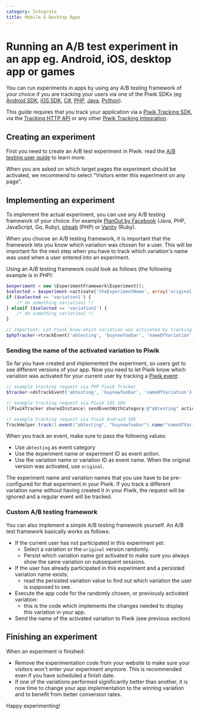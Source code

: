 ```yaml
---
category: Integrate
title: Mobile & Desktop Apps
---
```

# Running an A/B test experiment in an app eg. Android, iOS, desktop app or games 

You can run experiments in apps by using any A/B testing framework of your choice if you are tracking your users 
via one of the Piwik SDKs (eg [Android SDK](https://github.com/piwik/piwik-sdk-android), 
[iOS SDK](https://github.com/piwik/piwik-sdk-ios), [C#](https://github.com/piwik/piwik-dotnet-tracker), 
[PHP](https://github.com/piwik/piwik-php-tracker), [Java](https://github.com/piwik/piwik-java-tracker), 
[Python](https://github.com/piwik/piwik-python-tracker/tree/dev)). 

This guide requires that you track your application via a [Piwik Tracking SDK](/guides/tracking-api-clients), 
via the [Tracking HTTP API](/api-reference/tracking-api) or any other [Piwik Tracking Integration](https://piwik.org/integrate).
 
## Creating an experiment

First you need to create an A/B test experiment in Piwik: read the [A/B testing user guide](http://piwik.org/docs/ab-testing/) to learn more.

When you are asked on which target pages the experiment should be activated, we recommend to select "Visitors enter this experiment on any page".

## Implementing an experiment

To implement the actual experiment, you can use any A/B testing framework of your choice.
 For example [PlanOut by Facebook](https://facebook.github.io/planout/) (Java, PHP, JavaScript, Go, Ruby), [phpab](https://github.com/phpab/phpab) (PHP)
or [Vanity](https://github.com/assaf/vanity) (Ruby). 

When you choose an A/B testing framework, it is important that the framework lets you know which variation was chosen for a user. 
This will be important for the next step when you have to track which variation's name was used when a user entered
into an experiment. 

Using an A/B testing framework could look as follows (the following example is in PHP):

```php
$experiment = new \ExperimentFramework\Experiment();
$selected = $experiment->activate('theExperimentName', array('original', 'variation1', 'variation2'));
if ($selected == 'variation1') {
    /* do something variation1 */
} elseif ($selected == 'variation2') {
    /* do something variation2 */
}

// Important: Let Piwik know which variation was activated by tracking an 'abtesting' event
$phpTracker->trackEvent('abtesting', 'buynowfoobar', 'nameOfVariation');
```

### Sending the name of the activated variation to Piwik

So far you have created and implemented the experiment, so users get to see different versions of your app. 
Now you need to let Piwik know which variation was activated for your current user by tracking a [Piwik event](http://piwik.org/docs/event-tracking/):

```php
// example tracking request via PHP Piwik Tracker
$tracker->doTrackEvent('abtesting', 'buynowfoobar', 'nameOfVariation');
```

```objectivec
// example tracking request via Piwik iOS SDK
[[PiwikTracker sharedInstance] sendEventWithCategory:@"abtesting" action:@"buynowfoobar" name:@"nameOfVariation"];
```

```java
// example tracking request via Piwik Android SDK
TrackHelper.track().event("abtesting", "buynowfoobar").name("nameOfVariation").with(tracker);
```

When you track an event, make sure to pass the following values:
* Use `abtesting` as event category
* Use the experiment name or experiment ID as event action. 
* Use the variation name or variation ID as event name. When the original version was activated, use `original`. 

The experiment name and variation names that you use have to be pre-configured for that experiment in your Piwik. 
If you track a different variation name without having created it in your Piwik, 
the request will be ignored and a regular event will be tracked.

### Custom A/B testing framework

You can also implement a simple A/B testing framework yourself. An A/B test framework basically works as follows:

* If the current user has not participated in this experiment yet:
  * Select a variation or the `original` version randomly.
  * Persist which variation name got activated to make sure you always 
     show the same variation on subsequent sessions.  
* If the user has already participated in this experiment and a persisted variation name exists:
  * read the persisted variation value to find out which variation the user is supposed to see.
* Execute the app code for the randomly chosen, or previously activated variation: 
  * this is the code which implements the changes needed to display this variation in your app.  
* Send the name of the activated variation to Piwik  (see previous section)

## Finishing an experiment

When an experiment is finished:

 * Remove the experimentation code from your website to make sure your visitors won't enter your experiment anymore. This is recommended even if you have scheduled a finish date. 
 * If one of the variations performed significantly better than another, it is now time to change your app implementation to the winning variation and to benefit from better conversion rates. 

Happy experimenting!
